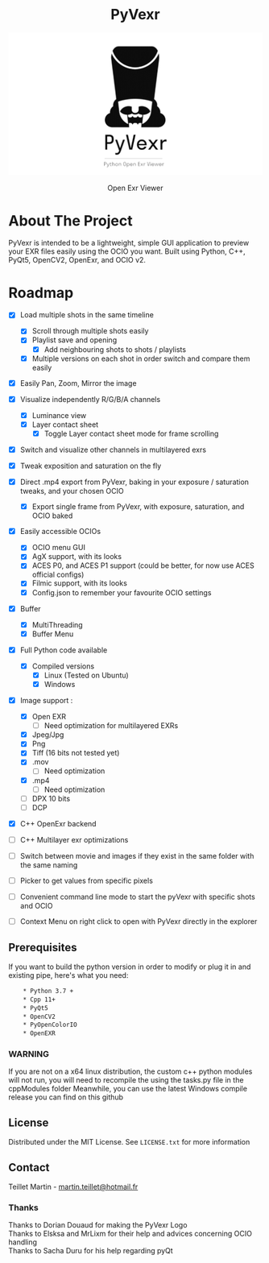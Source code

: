 <br />
<div align="center">
	<h1 align="center">PyVexr</h1>
	<img src="/imgs/pyVexr_WhiteBG_githubReadme.jpeg" alt="PyVexr Logo" align="center">	
<br />
<br />
	Open Exr Viewer
</div>


# About The Project
PyVexr is intended to be a lightweight, simple GUI application to preview your EXR files easily using the OCIO you want.
Built using Python, C++, PyQt5, OpenCV2, OpenExr, and OCIO v2.


# Roadmap
- [x] Load multiple shots in the same timeline
	- [x] Scroll through multiple shots easily
	- [x] Playlist save and opening
		- [X] Add neighbouring shots to shots / playlists
	- [X] Multiple versions on each shot in order switch and compare them easily
- [x] Easily Pan, Zoom, Mirror the image
- [x] Visualize independently R/G/B/A channels 
	- [x] Luminance view
	- [x] Layer contact sheet
		- [x] Toggle Layer contact sheet mode for frame scrolling
- [x] Switch and visualize other channels in multilayered exrs
- [x] Tweak exposition and saturation on the fly
- [x] Direct .mp4 export from PyVexr, baking in your exposure / saturation tweaks, and your chosen OCIO
	- [x] Export single frame from PyVexr, with exposure, saturation, and OCIO baked
- [x] Easily accessible OCIOs 
	- [x] OCIO menu GUI 
	- [X] AgX support, with its looks
	- [X] ACES P0, and ACES P1 support (could be better, for now use ACES official configs)
	- [X] Filmic support, with its looks
	- [x] Config.json to remember your favourite OCIO settings
- [x] Buffer
	- [x] MultiThreading
	- [x] Buffer Menu
- [x] Full Python code available
	- [x] Compiled versions
		- [x] Linux (Tested on Ubuntu)
		- [x] Windows
- [x] Image support :
	- [x] Open EXR
		- [ ] Need optimization for multilayered EXRs
	- [x] Jpeg/Jpg
	- [x] Png
	- [x] Tiff (16 bits not tested yet)
	- [x] .mov
		- [ ] Need optimization
	- [x] .mp4
		- [ ] Need optimization
	- [ ] DPX 10 bits
	- [ ] DCP
- [x] C++ OpenExr backend
-	[ ] C++ Multilayer exr optimizations
- [ ] Switch between movie and images if they exist in the same folder with the same naming
- [ ] Picker to get values from specific pixels
- [ ] Convenient command line mode to start the pyVexr with specific shots and OCIO
- [ ] Context Menu on right click to open with PyVexr directly in the explorer


## Prerequisites
If you want to build the python version in order to modify or plug it in and existing pipe, here's what you need:
```sh
	* Python 3.7 + 
	* Cpp 11+
	* PyQt5
	* OpenCV2
	* PyOpenColorIO
	* OpenEXR
```
### WARNING 
If you are not on a x64 linux distribution, the custom c++ python modules will not run, you will need to recompile the using the tasks.py file in the cppModules folder
Meanwhile, you can use the latest Windows compile release you can find on this github

## License
Distributed under the MIT License. See `LICENSE.txt` for more information

## Contact
Teillet Martin - martin.teillet@hotmail.fr


### Thanks
Thanks to Dorian Douaud for making the PyVexr Logo<br />
Thanks to Elsksa and MrLixm for their help and advices concerning OCIO handling<br />
Thanks to Sacha Duru for his help regarding pyQt
